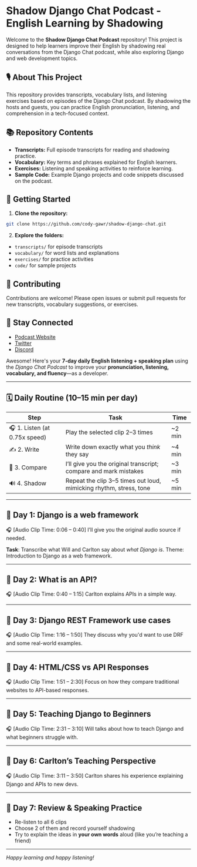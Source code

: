 # Shadow Django Chat Podcast - English Learning by Shadowing

Welcome to the **Shadow Django Chat Podcast** repository! This project is designed to help learners improve their English by shadowing real conversations from the Django Chat podcast, while also exploring Django and web development topics.

## 🎙️ About This Project

This repository provides transcripts, vocabulary lists, and listening exercises based on episodes of the Django Chat podcast. By shadowing the hosts and guests, you can practice English pronunciation, listening, and comprehension in a tech-focused context.

## 📚 Repository Contents

- **Transcripts:** Full episode transcripts for reading and shadowing practice.
- **Vocabulary:** Key terms and phrases explained for English learners.
- **Exercises:** Listening and speaking activities to reinforce learning.
- **Sample Code:** Example Django projects and code snippets discussed on the podcast.

## 🚀 Getting Started

1. **Clone the repository:**

```bash
git clone https://github.com/cody-gawr/shadow-django-chat.git
```

2. **Explore the folders:**

- `transcripts/` for episode transcripts
- `vocabulary/` for word lists and explanations
- `exercises/` for practice activities
- `code/` for sample projects

## 🤝 Contributing

Contributions are welcome! Please open issues or submit pull requests for new transcripts, vocabulary suggestions, or exercises.

## 📢 Stay Connected

- [Podcast Website](#)
- [Twitter](#)
- [Discord](#)

Awesome! Here's your **7-day daily English listening + speaking plan** using the _Django Chat Podcast_ to improve your **pronunciation, listening, vocabulary, and fluency**—as a developer.

---

## 🗓️ **Daily Routine (10–15 min per day)**

| Step                          | Task                                                               | Time    |
| ----------------------------- | ------------------------------------------------------------------ | ------- |
| 🎧 1. Listen (at 0.75x speed) | Play the selected clip 2–3 times                                   | \~2 min |
| ✍️ 2. Write                   | Write down exactly what you _think_ they say                       | \~4 min |
| 📜 3. Compare                 | I’ll give you the original transcript; compare and mark mistakes   | \~3 min |
| 🔊 4. Shadow                  | Repeat the clip 3–5 times out loud, mimicking rhythm, stress, tone | \~5 min |

---

## 📅 **Day 1: Django is a web framework**

🎧 \[Audio Clip Time: 0:06 – 0:40]
I’ll give you the original audio source if needed.

**Task**: Transcribe what Will and Carlton say about _what Django is_.
Theme: Introduction to Django as a web framework.

---

## 📅 **Day 2: What is an API?**

🎧 \[Audio Clip Time: 0:40 – 1:15]
Carlton explains APIs in a simple way.

---

## 📅 **Day 3: Django REST Framework use cases**

🎧 \[Audio Clip Time: 1:16 – 1:50]
They discuss why you'd want to use DRF and some real-world examples.

---

## 📅 **Day 4: HTML/CSS vs API Responses**

🎧 \[Audio Clip Time: 1:51 – 2:30]
Focus on how they compare traditional websites to API-based responses.

---

## 📅 **Day 5: Teaching Django to Beginners**

🎧 \[Audio Clip Time: 2:31 – 3:10]
Will talks about how to teach Django and what beginners struggle with.

---

## 📅 **Day 6: Carlton’s Teaching Perspective**

🎧 \[Audio Clip Time: 3:11 – 3:50]
Carlton shares his experience explaining Django and APIs to new devs.

---

## 📅 **Day 7: Review & Speaking Practice**

- Re-listen to all 6 clips
- Choose 2 of them and record yourself shadowing
- Try to explain the ideas in **your own words** aloud (like you’re teaching a friend)

---

_Happy learning and happy listening!_
